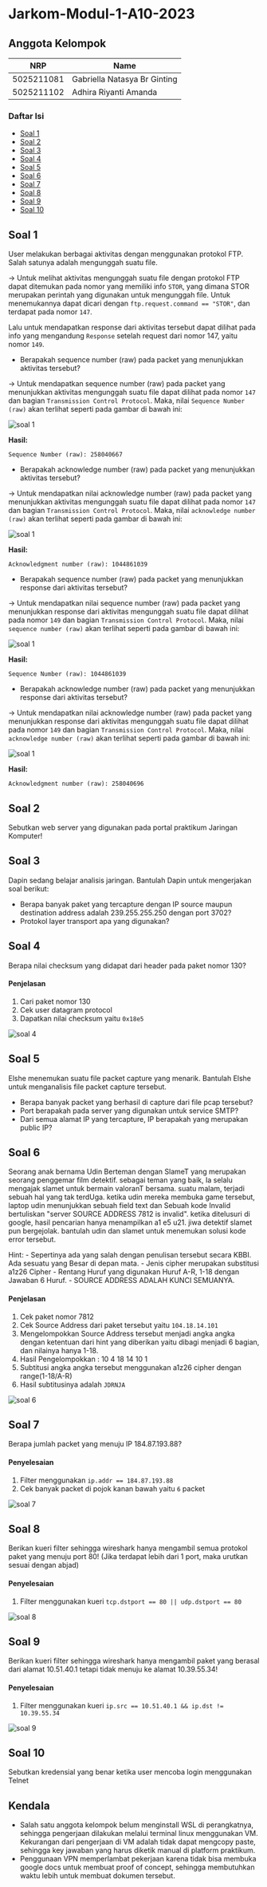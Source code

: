# Jarkom-Modul-1-A10-2023

## Anggota Kelompok

| NRP        | Name                        |
| ---------- | --------------------------- |
| 5025211081 | Gabriella Natasya Br Ginting|
| 5025211102 | Adhira Riyanti Amanda       |

### Daftar Isi
- [Soal 1](#soal-1)
- [Soal 2](#soal-2)
- [Soal 3](#soal-3)
- [Soal 4](#soal-4)
- [Soal 5](#soal-5)
- [Soal 6](#soal-6)
- [Soal 7](#soal-7)
- [Soal 8](#soal-8)
- [Soal 9](#soal-9)
- [Soal 10](#soal-10)

## Soal 1
User melakukan berbagai aktivitas dengan menggunakan protokol FTP. Salah satunya adalah mengunggah suatu file.

-> Untuk melihat aktivitas mengunggah suatu file dengan protokol FTP dapat ditemukan pada nomor yang memiliki info `STOR`, yang dimana STOR merupakan perintah yang digunakan untuk mengunggah file. Untuk menemukannya dapat dicari dengan `ftp.request.command == "STOR"`, dan terdapat pada nomor `147`.

Lalu untuk mendapatkan response dari aktivitas tersebut dapat dilihat pada info yang mengandung `Response` setelah request dari nomor 147, yaitu nomor `149`.

- Berapakah sequence number (raw) pada packet yang menunjukkan aktivitas tersebut? 

-> Untuk mendapatkan sequence number (raw) pada packet yang menunjukkan aktivitas mengunggah suatu file dapat dilihat pada nomor `147` dan bagian `Transmission Control Protocol`. Maka, nilai `Sequence Number (raw)` akan terlihat seperti pada gambar di bawah ini:

![soal 1](/images/soal1/soal1-a.jpg)

**Hasil:**
```
Sequence Number (raw): 258040667
```

- Berapakah acknowledge number (raw) pada packet yang menunjukkan aktivitas tersebut? 

-> Untuk mendapatkan nilai acknowledge number (raw) pada packet yang menunjukkan aktivitas mengunggah suatu file dapat dilihat pada nomor `147` dan bagian `Transmission Control Protocol`. Maka, nilai `acknowledge number (raw)` akan  terlihat seperti pada gambar di bawah ini:

![soal 1](/images/soal1/soal1-b.jpg)

**Hasil:**
```
Acknowledgment number (raw): 1044861039
```

- Berapakah sequence number (raw) pada packet yang menunjukkan response dari aktivitas tersebut?

-> Untuk mendapatkan nilai sequence number (raw) pada packet yang menunjukkan response dari aktivitas mengunggah suatu file dapat dilihat pada nomor `149` dan bagian `Transmission Control Protocol`. Maka, nilai `sequence number (raw)` akan  terlihat seperti pada gambar di bawah ini:

![soal 1](/images/soal1/soal1-c.jpg)

**Hasil:**
```
Sequence Number (raw): 1044861039
```

- Berapakah acknowledge number (raw) pada packet yang menunjukkan response dari aktivitas tersebut?

-> Untuk mendapatkan nilai acknowledge number (raw) pada packet yang menunjukkan response dari aktivitas mengunggah suatu file dapat dilihat pada nomor `149` dan bagian `Transmission Control Protocol`. Maka, nilai `acknowledge number (raw)` akan  terlihat seperti pada gambar di bawah ini:

![soal 1](/images/soal1/soal1-d.jpg)

**Hasil:**
```
Acknowledgment number (raw): 258040696
```

## Soal 2
Sebutkan web server yang digunakan pada portal praktikum Jaringan Komputer!

## Soal 3
Dapin sedang belajar analisis jaringan. Bantulah Dapin untuk mengerjakan soal berikut:
- Berapa banyak paket yang tercapture dengan IP source maupun destination address adalah 239.255.255.250 dengan port 3702?
- Protokol layer transport apa yang digunakan?

## Soal 4
Berapa nilai checksum yang didapat dari header pada paket nomor 130?

#### Penjelasan
1. Cari paket nomor 130
2. Cek user datagram protocol
3. Dapatkan nilai checksum yaitu `0x18e5`

![soal 4](/images/soal4/soal4.png)

## Soal 5
Elshe menemukan suatu file packet capture yang menarik. Bantulah Elshe untuk menganalisis file packet capture tersebut.
- Berapa banyak packet yang berhasil di capture dari file pcap tersebut?
- Port berapakah pada server yang digunakan untuk service SMTP?
- Dari semua alamat IP yang tercapture, IP berapakah yang merupakan public IP?

## Soal 6
Seorang anak bernama Udin Berteman dengan SlameT yang merupakan seorang penggemar film detektif. sebagai teman yang baik, Ia selalu mengajak slamet untuk bermain valoranT bersama. suatu malam, terjadi sebuah hal yang tak terdUga. ketika udin mereka membuka game tersebut, laptop udin menunjukkan sebuah field text dan Sebuah kode Invalid bertuliskan "server SOURCE ADDRESS 7812 is invalid". ketika ditelusuri di google, hasil pencarian hanya menampilkan a1 e5 u21. jiwa detektif slamet pun bergejolak. bantulah udin dan slamet untuk menemukan solusi kode error tersebut.

Hint:
    - Sepertinya ada yang salah dengan penulisan tersebut secara KBBI. Ada sesuatu yang Besar di depan mata.
    - Jenis cipher merupakan substitusi a1z26 Cipher
    - Rentang Huruf yang digunakan Huruf A-R, 1-18 dengan Jawaban 6 Huruf.
    - SOURCE ADDRESS ADALAH KUNCI SEMUANYA.

#### Penjelasan
1. Cek paket nomor 7812
2. Cek Source Address dari paket tersebut yaitu `104.18.14.101`
3. Mengelompokkan Source Address tersebut menjadi angka angka dengan ketentuan dari hint yang diberikan yaitu dibagi menjadi 6 bagian, dan nilainya hanya 1-18.
4. Hasil Pengelompokkan : 10 4 18 14 10 1
5. Subtitusi angka angka tersebut menggunakan a1z26 cipher dengan range(1-18/A-R)
6. Hasil subtitusinya adalah `JDRNJA`

![soal 6](/images/soal6/soal6.png)

## Soal 7
Berapa jumlah packet yang menuju IP 184.87.193.88?

#### Penyelesaian
1. Filter menggunakan `ip.addr == 184.87.193.88`
2. Cek banyak packet di pojok kanan bawah yaitu `6` packet

![soal 7](/images/soal7/soal7.png)

## Soal 8
Berikan kueri filter sehingga wireshark hanya mengambil semua protokol paket yang menuju port 80! (Jika terdapat lebih dari 1 port, maka urutkan sesuai dengan abjad)

#### Penyelesaian
1. Filter menggunakan kueri `tcp.dstport == 80 || udp.dstport == 80`

![soal 8](/images/soal8/soal8.png)

## Soal 9
Berikan kueri filter sehingga wireshark hanya mengambil paket yang berasal dari alamat 10.51.40.1 tetapi tidak menuju ke alamat 10.39.55.34!

#### Penyelesaian
1. Filter menggunakan kueri `ip.src == 10.51.40.1 && ip.dst != 10.39.55.34`

![soal 9](/images/soal9/soal9.png)

## Soal 10
Sebutkan kredensial yang benar ketika user mencoba login menggunakan Telnet

## Kendala

- Salah satu anggota kelompok belum menginstall WSL di perangkatnya, sehingga pengerjaan dilakukan melalui terminal linux menggunakan VM. Kekurangan dari pengerjaan di VM adalah tidak dapat mengcopy paste, sehingga key jawaban yang harus diketik manual di platform praktikum.
- Penggunaan VPN memperlambat pekerjaan karena tidak bisa membuka google docs untuk membuat proof of concept, sehingga membutuhkan waktu lebih untuk membuat dokumen tersebut.